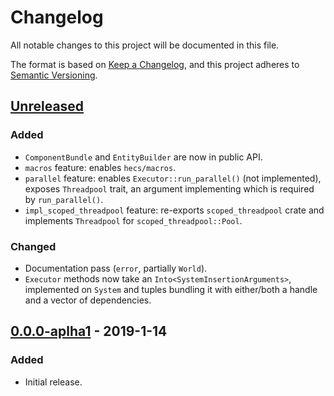 # Changelog
All notable changes to this project will be documented in this file.

The format is based on [Keep a Changelog](https://keepachangelog.com/en/1.0.0/),
and this project adheres to [Semantic Versioning](https://semver.org/spec/v2.0.0.html).

<!--## [Unreleased](https://github.com/Ratysz/yaks/compare/0.0.0..HEAD)-->

## [Unreleased](https://github.com/Ratysz/yaks/compare/0.0.0-aplha1..HEAD)
### Added
- `ComponentBundle` and `EntityBuilder` are now in public API.
- `macros` feature: enables `hecs/macros`.
- `parallel` feature: enables `Executor::run_parallel()` (not implemented), exposes
`Threadpool` trait, an argument implementing which is required by `run_parallel()`.
- `impl_scoped_threadpool` feature: re-exports `scoped_threadpool` crate and implements
`Threadpool` for `scoped_threadpool::Pool`.
### Changed
- Documentation pass (`error`, partially `World`).
- `Executor` methods now take an `Into<SystemInsertionArguments>`, implemented on
`System` and tuples bundling it with either/both a handle and a vector of dependencies.

## [0.0.0-aplha1](https://github.com/Ratysz/yaks/releases/tag/0.0.0-aplha1)  - 2019-1-14
### Added
- Initial release.